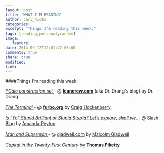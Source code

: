 ```yaml
---
layout: post
title: "WHAT I'M READING"
author: carl_hicks 
categories:
excerpt: "Things I'm reading this week."
tags: [reading,personal,random]
image:
   feature:
date: 2014-09-12T12:01:22-06:00
comments: true
share: true
modified:
link:
---
```


####Things I'm reading this week:

[ _PCalc construction set_ ](http://www.leancrew.com/all-this/2014/09/pcalc-construction-set/) - @ [**leancrew.com**](http://www.leancrew.com/) (aka Dr. Drang's blog) by Dr. Drang
<br>
<br>
[ _The Terminal_ ](http://furbo.org/2014/09/03/the-terminal/) - @ [**furbo.org**](http://furbo.org/2014/09/03/the-terminal/) by [Craig Hockenberry](http://furbo.org/about)
<br>
<br>
[ _Is “Yo” Stupid Brilliant or Stupid Stupid? Let’s explore, shall we._ ](http://amandapeyton.com/blog/2014/08/is-yo-stupid-brilliant-or-stupid-stupid-lets-explore-shall-we/) - @ [Slash Blog](http://amandapeyton.com/blog/) by [Amanda Peyton](http://amandapeyton.com/)
<br>
<br>
[ _Man and Superman_ ](http://gladwell.com/man-and-superman/) - @ [gladwell.com](http://gladwell.com/) by [Malcolm Gladwell](http://gladwell.com/etc/)
<br>
<br>
[ _Capital in the Twenty-First Century_ ](http://www.amazon.com/Capital-Twenty-First-Century-Thomas-Piketty/dp/067443000X?tag=thenewyorktim-20) by [**Thomas Piketty**](http://piketty.pse.ens.fr/en/cv-en)
